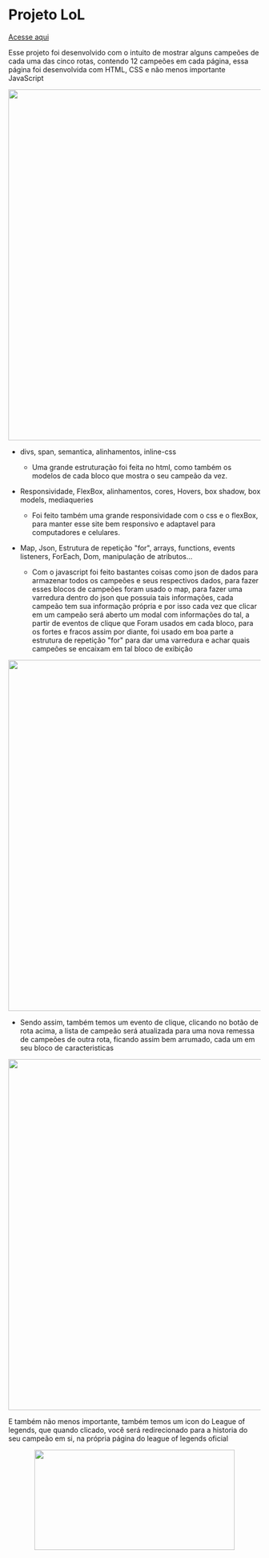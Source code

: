 <h1>Projeto LoL</h1>
<a target="_blank" href="https://jose-rennyer.github.io/project-lol-class/">Acesse aqui</a>
<p>Esse projeto foi desenvolvido com o intuito de mostrar alguns campeões de cada uma das cinco rotas, contendo 12 campeões em cada página, essa página foi desenvolvida
com HTML, CSS e não menos importante JavaScript</p>

<div align="center">
  <img src="https://user-images.githubusercontent.com/93714892/159248192-1dbd1bc9-ce7b-4741-bfd5-22f4eab156b9.png" width="700px"/>
</div>
<ul>
  <li>divs, span, semantica, alinhamentos, inline-css</li>
  <ul>
    <li><p>Uma grande estruturação foi feita no html, como também os modelos de cada bloco que mostra o seu campeão da vez.</p></li>
  </ul>

<li>Responsividade, FlexBox, alinhamentos, cores, Hovers, box shadow, box models, mediaqueries</li>
  <ul>
    <li><p>Foi feito também uma grande responsividade com o css e o flexBox, para manter esse site bem responsivo e adaptavel para computadores e celulares.</p></li>
  </ul>

 
  <li>Map, Json, Estrutura de repetição "for", arrays, functions, events listeners, ForEach, Dom, manipulação de atributos...</li>
  <ul>
    <li><p>Com o javascript foi feito bastantes coisas como json de dados para armazenar todos os campeões e seus respectivos dados, para fazer esses blocos de 
campeões foram usado o map, para fazer uma varredura dentro do json que possuia tais informações, cada campeão tem sua informação própria e por isso
cada vez que clicar em um campeão será aberto um modal com informações do tal, a partir de eventos de clique que Foram usados em cada bloco, para os 
 fortes e fracos assim por diante, foi usado em boa parte a estrutura de repetição "for" para dar uma varredura e achar quais campeões se encaixam
 em tal bloco de exibição</p></li>
  </ul>

</ul>


<div align="center">
  <img src="https://user-images.githubusercontent.com/93714892/159248272-54fb42c1-083c-429f-8034-6badc09f5d1f.png" width="700px"/>
</div>

<ul>
  <li>Sendo assim, também temos um evento de clique, clicando no botão de rota acima, a lista de campeão será atualizada para uma nova remessa de campeões
  de outra rota, ficando assim bem arrumado, cada um em seu bloco de caracteristicas</li>
</ul>

<div align="center">
  <img src="https://user-images.githubusercontent.com/93714892/159248414-b03032bb-8d39-4e41-8551-3bd1a38a99f9.png" width="700px"/>
</div>

<p>E também não menos importante, também temos um icon do League of legends, que quando clicado, você será redirecionado para a historia
do seu campeão em si, na própria página do league of legends oficial</p>

<div align="center">
  <img src="https://user-images.githubusercontent.com/93714892/159250808-dbcf7a3c-cd52-48f5-97a2-6ef256971f58.png" alt="" width="400px" height="200px"/>
</div>
